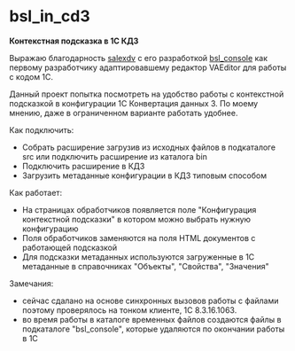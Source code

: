 # bsl_in_cd3

**Контекстная подсказка в 1С КД3**

Выражаю благодарность [salexdv](https://github.com/salexdv) с его разработкой [bsl_console](https://github.com/salexdv/bsl_console) как первому разработчику адаптировавшему редактор VAEditor для работы с кодом 1С.

Данный проект попытка посмотреть на удобство работы с контекстной подсказкой в конфигурации 1С Конвертация данных 3. По моему мнению, даже в ограниченном варианте работать удобнее.

Как подключить:

- Собрать расширение загрузив из исходных файлов в подкаталоге src или подключить расширение из каталога bin
- Подключить расширение в КД3
- Загрузить метаданные конфигурации в КД3 типовым способом

Как работает:

- На страницах обработчиков появляется поле "Конфигурация контекстной подсказки" в котором можно выбрать нужную конфигурацию
- Поля обработчиков заменяются на поля HTML документов с работающей подсказкой
- Для подсказки метаданных используются загруженные в 1С метаданные в справочниках "Объекты", "Свойства", "Значения"

Замечания:

- сейчас сдалано на основе синхронных вызовов работы с файлами поэтому проверялось на тонком клиенте, 1С 8.3.16.1063.
- во время работы в каталоге временных файлов создаются файлы в подкаталоге "bsl_console", которые удаляются по окончании работы в 1С
